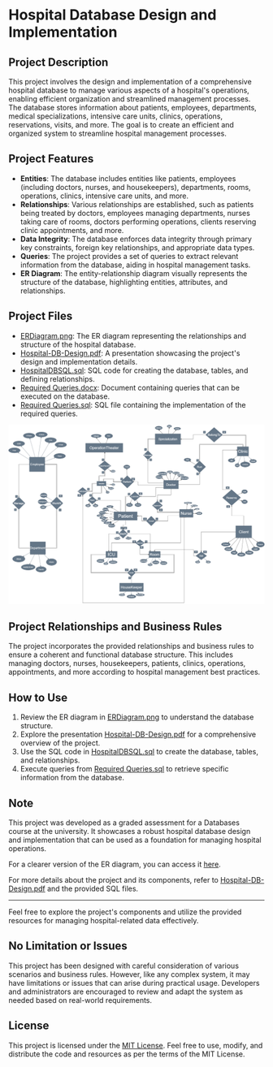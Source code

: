 # Hospital Database Design and Implementation

## Project Description

This project involves the design and implementation of a comprehensive hospital database to manage various aspects of a hospital's operations, enabling efficient organization and streamlined management processes.
The database stores information about patients, employees, departments, medical specializations, intensive care units, clinics, operations, reservations, visits, and more.
The goal is to create an efficient and organized system to streamline hospital management processes.

## Project Features

- **Entities**: The database includes entities like patients, employees (including doctors, nurses, and housekeepers), departments, rooms, operations, clinics, intensive care units, and more.
- **Relationships**: Various relationships are established, such as patients being treated by doctors, employees managing departments, nurses taking care of rooms, doctors performing operations, clients reserving clinic appointments, and more.
- **Data Integrity**: The database enforces data integrity through primary key constraints, foreign key relationships, and appropriate data types.
- **Queries**: The project provides a set of queries to extract relevant information from the database, aiding in hospital management tasks.
- **ER Diagram**: The entity-relationship diagram visually represents the structure of the database, highlighting entities, attributes, and relationships.


## Project Files

- [ERDiagram.png](ERDiagram.png): The ER diagram representing the relationships and structure of the hospital database.
- [Hospital-DB-Design.pdf](Hospital-DB-Design.pdf): A presentation showcasing the project's design and implementation details.
- [HospitalDBSQL.sql](HospitalDBSQL.sql): SQL code for creating the database, tables, and defining relationships.
- [Required Queries.docx](Required%20Queries.docx): Document containing queries that can be executed on the database.
- [Required Queries.sql](Required%20Queries.sql): SQL file containing the implementation of the required queries.


![ER Diagram](ERDiagram.png)


## Project Relationships and Business Rules

The project incorporates the provided relationships and business rules to ensure a coherent and functional database structure. This includes managing doctors, nurses, housekeepers, patients, clinics, operations, appointments, and more according to hospital management best practices.


## How to Use

1. Review the ER diagram in [ERDiagram.png](ERDiagram.png) to understand the database structure.
2. Explore the presentation [Hospital-DB-Design.pdf](Hospital-DB-Design.pdf) for a comprehensive overview of the project.
3. Use the SQL code in [HospitalDBSQL.sql](HospitalDBSQL.sql) to create the database, tables, and relationships.
4. Execute queries from [Required Queries.sql](Required%20Queries.sql) to retrieve specific information from the database.

## Note

This project was developed as a graded assessment for a Databases course at the university. It showcases a robust hospital database design and implementation that can be used as a foundation for managing hospital operations.

For a clearer version of the ER diagram, you can access it [here](http://bit.ly/3b83tZn).

For more details about the project and its components, refer to [Hospital-DB-Design.pdf](Hospital-DB-Design.pdf) and the provided SQL files.

---

Feel free to explore the project's components and utilize the provided resources for managing hospital-related data effectively.



## No Limitation or Issues

This project has been designed with careful consideration of various scenarios and business rules. However, like any complex system, it may have limitations or issues that can arise during practical usage. Developers and administrators are encouraged to review and adapt the system as needed based on real-world requirements.

## License

This project is licensed under the [MIT License](LICENSE.md). Feel free to use, modify, and distribute the code and resources as per the terms of the MIT License.

